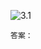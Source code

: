 ![3.1](https://images.gitee.com/uploads/images/2021/0416/155440_08f845df_1720749.png "3.1.png")

`答案：`